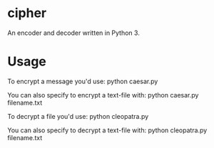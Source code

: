 cipher
======

An encoder and decoder written in Python 3.

Usage
======

To encrypt a message you'd use:
  python caesar.py

You can also specify to encrypt a text-file with:
  python caesar.py filename.txt
  
To decrypt a file you'd use:
  python cleopatra.py
  
You can also specify to decrypt a text-file with:
  python cleopatra.py filename.txt
